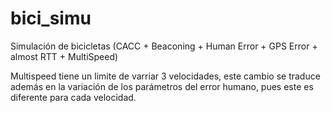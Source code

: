 # bici_simu
Simulación de bicicletas (CACC + Beaconing + Human Error + GPS Error + almost RTT + MultiSpeed)

Multispeed tiene un limite de varriar 3 velocidades, este cambio se traduce además en la variación de los parámetros del error humano, pues este es diferente para cada velocidad.
